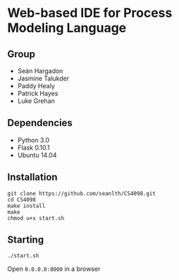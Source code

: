 # Web-based IDE for Process Modeling Language

## Group
* Seán Hargadon
* Jasmine Talukder
* Paddy Healy
* Patrick Hayes
* Luke Grehan

## Dependencies
* Python 3.0
* Flask 0.10.1
* Ubuntu 14.04

## Installation
```
git clone https://github.com/seanlth/CS4098.git
cd CS4098
make install
make
chmod u+x start.sh
```
## Starting

```
./start.sh
```

Open ```0.0.0.0:8000``` in a browser
